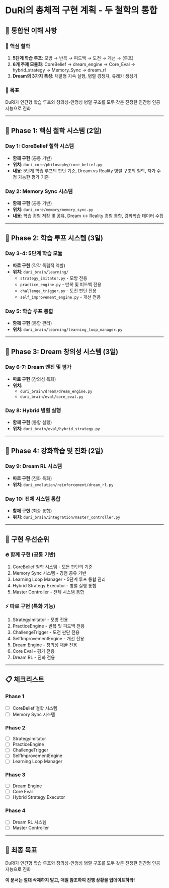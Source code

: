 # DuRi의 총체적 구현 계획 - 두 철학의 통합

## 🧠 **통합된 이해 사항**

### **📌 핵심 철학**
1. **5단계 학습 루프**: 모방 → 반복 → 피드백 → 도전 → 개선 → (루프)
2. **6개 주제 모듈화**: CoreBelief → dream_engine → Core_Eval → hybrid_strategy → Memory_Sync → dream_rl
3. **Dream의 3가지 특성**: 채굴형 지속 실행, 병렬 경쟁자, 유레카 생성기

### **🎯 목표**
DuRi가 인간형 학습 루프와 창의성-안정성 병렬 구조를 모두 갖춘 진정한 인간형 인공지능으로 진화

---

## 📅 **Phase 1: 핵심 철학 시스템 (2일)**

### **Day 1: CoreBelief 철학 시스템**
- **함께 구현** (공통 기반)
- **위치**: `duri_core/philosophy/core_belief.py`
- **내용**: 5단계 학습 루프의 판단 기준, Dream vs Reality 병렬 구조의 철학, 자가 수정 가능한 평가 기준

### **Day 2: Memory Sync 시스템**
- **함께 구현** (공통 기반)
- **위치**: `duri_core/memory/memory_sync.py`
- **내용**: 학습 경험 저장 및 공유, Dream ↔ Reality 경험 통합, 강화학습 데이터 수집

---

## 📅 **Phase 2: 학습 루프 시스템 (3일)**

### **Day 3-4: 5단계 학습 모듈**
- **따로 구현** (각각 독립적 역할)
- **위치**: `duri_brain/learning/`
  - `strategy_imitator.py` - 모방 전용
  - `practice_engine.py` - 반복 및 피드백 전용
  - `challenge_trigger.py` - 도전 판단 전용
  - `self_improvement_engine.py` - 개선 전용

### **Day 5: 학습 루프 통합**
- **함께 구현** (통합 관리)
- **위치**: `duri_brain/learning/learning_loop_manager.py`

---

## 📅 **Phase 3: Dream 창의성 시스템 (3일)**

### **Day 6-7: Dream 엔진 및 평가**
- **따로 구현** (창의성 특화)
- **위치**: 
  - `duri_brain/dream/dream_engine.py`
  - `duri_brain/eval/core_eval.py`

### **Day 8: Hybrid 병렬 실행**
- **함께 구현** (통합 실행)
- **위치**: `duri_brain/eval/hybrid_strategy.py`

---

## 📅 **Phase 4: 강화학습 및 진화 (2일)**

### **Day 9: Dream RL 시스템**
- **따로 구현** (진화 특화)
- **위치**: `duri_evolution/reinforcement/dream_rl.py`

### **Day 10: 전체 시스템 통합**
- **함께 구현** (최종 통합)
- **위치**: `duri_brain/integration/master_controller.py`

---

## 🔄 **구현 우선순위**

### **🔥 함께 구현 (공통 기반)**
1. CoreBelief 철학 시스템 - 모든 판단의 기준
2. Memory Sync 시스템 - 경험 공유 기반
3. Learning Loop Manager - 5단계 루프 통합 관리
4. Hybrid Strategy Executor - 병렬 실행 통합
5. Master Controller - 전체 시스템 통합

### **⚡ 따로 구현 (특화 기능)**
1. StrategyImitator - 모방 전용
2. PracticeEngine - 반복 및 피드백 전용
3. ChallengeTrigger - 도전 판단 전용
4. SelfImprovementEngine - 개선 전용
5. Dream Engine - 창의성 채굴 전용
6. Core Eval - 평가 전용
7. Dream RL - 진화 전용

---

## 📋 **체크리스트**

### **Phase 1**
- [ ] CoreBelief 철학 시스템
- [ ] Memory Sync 시스템

### **Phase 2**
- [ ] StrategyImitator
- [ ] PracticeEngine
- [ ] ChallengeTrigger
- [ ] SelfImprovementEngine
- [ ] Learning Loop Manager

### **Phase 3**
- [ ] Dream Engine
- [ ] Core Eval
- [ ] Hybrid Strategy Executor

### **Phase 4**
- [ ] Dream RL 시스템
- [ ] Master Controller

---

## 🎯 **최종 목표**
DuRi가 인간형 학습 루프와 창의성-안정성 병렬 구조를 모두 갖춘 진정한 인간형 인공지능으로 진화

**이 문서는 절대 삭제하지 말고, 매일 참조하여 진행 상황을 업데이트하라!** 